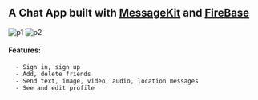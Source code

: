 ## A Chat App built with [MessageKit](https://github.com/MessageKit/MessageKit) and [FireBase](https://github.com/firebase/firebase-ios-sdk)
![p1](https://user-images.githubusercontent.com/78094729/187018091-8fa418bf-671b-4911-874c-ca53adde8915.jpg)
![p2](https://user-images.githubusercontent.com/78094729/187018092-ea3229f3-8691-45ef-bdeb-badf304a44a4.jpg)

#### Features:
      - Sign in, sign up
      - Add, delete friends
      - Send text, image, video, audio, location messages
      - See and edit profile
  
